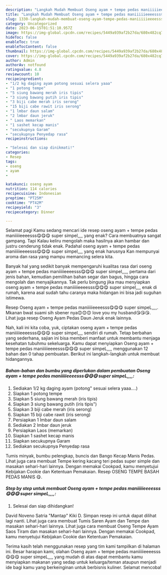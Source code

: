 ```yaml
---
description: "Langkah Mudah Membuat Oseng ayam + tempe pedas maniiiiieeeesss😋😋😋 super simpeL,,,, yang Lezat Sekali}"
title: "Langkah Mudah Membuat Oseng ayam + tempe pedas maniiiiieeeesss😋😋😋 super simpeL,,,, yang Lezat Sekali}"
slug: 1330-langkah-mudah-membuat-oseng-ayam-tempe-pedas-maniiiiieeeesss-super-simpel-yang-lezat-sekali
category: Uncategorized
date: 2023-06-15T01:51:10.957Z
image: https://img-global.cpcdn.com/recipes/5449a939af2b27da/680x482cq70/oseng-ayam-tempe-pedas-maniiiiieeeesss-super-simpel-foto-resep-utama.jpg
hideToc: false
enableToc: true
enableTocContent: false
thumbnail: https://img-global.cpcdn.com/recipes/5449a939af2b27da/680x482cq70/oseng-ayam-tempe-pedas-maniiiiieeeesss-super-simpel-foto-resep-utama.jpg
cover: https://img-global.cpcdn.com/recipes/5449a939af2b27da/680x482cq70/oseng-ayam-tempe-pedas-maniiiiieeeesss-super-simpel-foto-resep-utama.jpg
author: Admin
authorAv: notfound
ratingvalue: 4.8
reviewcount: 10
recipeingredient:
- "1/2 kg daging ayam potong sesuai selera yaaa"
- "1 potong tempe"
- "5 siung bawang merah iris tipis"
- "3 siung bawang putih iris tipis"
- "3 biji cabe merah iris serong"
- "15 biji cabe rawit iris serong"
- "1 lmbar daun salam"
- "2 lmbar daun jeruk"
- " Laos memarkan"
- "1 sashet kecap manis"
- "secukupnya Garam"
- "secukupnya Penyedap rasa"
recipeinstructions:

- "Selesai dan siap dinikmati!"
categories:
- Resep
tags:
- oseng
- ayam
- 

katakunci: oseng ayam  
nutrition: 114 calories
recipecuisine: Indonesian
preptime: "PT25M"
cooktime: "PT42M"
recipeyield: "3"
recipecategory: Dinner

---
```



Selamat pagi Kamu sedang mencari ide resep oseng ayam + tempe pedas maniiiiieeeesss😋😋😋 super simpel,,,, yang enak? Cara membuatnya sangat gampang. Tapi Kalau keliru mengolah maka hasilnya akan hambar dan justru cenderung tidak enak. Padahal oseng ayam + tempe pedas maniiiiieeeesss😋😋😋 super simpel,,,, yang enak harusnya Kan mempunyai aroma dan rasa yang mampu memancing selera kita.


Banyak hal yang sedikit banyak mempengaruhi kualitas rasa dari oseng ayam + tempe pedas maniiiiieeeesss😋😋😋 super simpel,,,,, pertama dari jenis bahan, kemudian pemilihan bahan segar dan bagus, hingga cara mengolah dan menyajikannya. Tak perlu bingung jika mau menyiapkan oseng ayam + tempe pedas maniiiiieeeesss😋😋😋 super simpel,,,, enak di rumah, karena asal sudah tahu caranya maka hidangan ini bisa jadi suguhan istimewa.

Resep Oseng ayam + tempe pedas maniiiiieeeesss😋😋😋 super simpeL,,,,. Mkanan bwat suami sih sbener nya😊😊😊 love you my husband😘😘😘. Lihat juga resep Oseng Ayam Pedas Daun Jeruk enak lainnya.


Nah, kali ini kita coba, yuk, ciptakan oseng ayam + tempe pedas maniiiiieeeesss😋😋😋 super simpel,,,, sendiri di rumah. Tetap berbahan yang sederhana, sajian ini bisa memberi manfaat untuk membantu menjaga kesehatan tubuhmu sekeluarga. Kamu dapat menyiapkan Oseng ayam + tempe pedas maniiiiieeeesss😋😋😋 super simpeL,,,, menggunakan 12 bahan dan 0 tahap pembuatan. Berikut ini langkah-langkah untuk membuat hidangannya.

<!--inarticleads1-->

##### Bahan-bahan dan bumbu yang diperlukan dalam pembuatan Oseng ayam + tempe pedas maniiiiieeeesss😋😋😋 super simpeL,,,,:

1. Sediakan 1/2 kg daging ayam (potong&#34; sesuai selera yaaa....)
1. Siapkan 1 potong tempe
1. Siapkan 5 siung bawang merah (iris tipis)
1. Siapkan 3 siung bawang putih (iris tipis&#34;)
1. Siapkan 3 biji cabe merah (iris serong)
1. Siapkan 15 biji cabe rawit (iris serong)
1. Persiapkan 1 lmbar daun salam
1. Sediakan 2 lmbar daun jeruk
1. Persiapkan  Laos (memarkan)
1. Siapkan 1 sashet kecap manis
1. Siapkan secukupnya Garam
1. Sediakan secukupnya Penyedap rasa


Tumis minyak, bumbu pelengkap, buncis dan Bango Kecap Manis Pedas. Lihat juga cara membuat Tempe kering kacang teri pedas super simple dan masakan sehari-hari lainnya. Dengan memakai Cookpad, kamu menyetujui Kebijakan Cookie dan Ketentuan Pemakaian. Resep OSENG TEMPE BASAH PEDAS MANIS 😋. 

<!--inarticleads2-->

##### Step by step untuk membuat Oseng ayam + tempe pedas maniiiiieeeesss😋😋😋 super simpeL,,,,:


1. Selesai dan siap dihidangkan!

David Noveno Satria &#34;Mantap&#34; Kiki D. Simpan resep ini untuk dapat dilihat lagi nanti. Lihat juga cara membuat Tumis Saren Ayam dan Tempe dan masakan sehari-hari lainnya. Lihat juga cara membuat Oseng Tempe Ayam Saos Tiram dan masakan sehari-hari lainnya. Dengan memakai Cookpad, kamu menyetujui Kebijakan Cookie dan Ketentuan Pemakaian. 

Terima kasih telah menggunakan resep yang tim kami tampilkan di halaman ini. Besar harapan kami, olahan Oseng ayam + tempe pedas maniiiiieeeesss😋😋😋 super simpeL,,,, yang mudah di atas dapat membantu kamu menyiapkan makanan yang sedap untuk keluarga/teman ataupun menjadi ide bagi kamu yang berkeinginan untuk berbisnis kuliner. Selamat mencoba!
